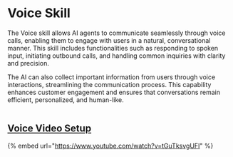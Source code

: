 # Voice Skill

The Voice skill allows AI agents to communicate seamlessly through voice calls, enabling them to engage with users in a natural, conversational manner. This skill includes functionalities such as responding to spoken input, initiating outbound calls, and handling common inquiries with clarity and precision.&#x20;

The AI can also collect important information from users through voice interactions, streamlining the communication process. This capability enhances customer engagement and ensures that conversations remain efficient, personalized, and human-like.

<figure><img src="../.gitbook/assets/Screenshot 2025-05-21 at 7.52.30 AM.png" alt=""><figcaption></figcaption></figure>

## [Voice Video Setup](https://www.youtube.com/watch?v=tGuTksvgUFI)

{% embed url="https://www.youtube.com/watch?v=tGuTksvgUFI" %}
